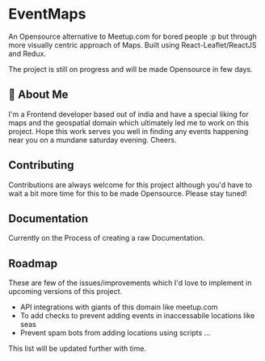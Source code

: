 
# EventMaps

An Opensource alternative to Meetup.com for bored people :p but through more visually centric approach of Maps. Built using 
React-Leaflet/ReactJS and Redux.

The project is still on progress and will be made Opensource
in few days.


## 🚀 About Me
I'm a Frontend developer based out of india and have a 
special liking for maps and the geospatial domain which
ultimately led me to work on this project. Hope this work
serves you well in finding any events happening near you
on a mundane saturday evening. Cheers.


## Contributing

Contributions are always welcome for this project although you'd have to wait
a bit more time for this to be made Opensource. Please stay tuned!



## Documentation

Currently on the Process of creating a raw Documentation.


## Roadmap

These are few of the issues/improvements which I'd love to implement
in upcoming versions of this project.

- API integrations with giants of this domain like meetup.com
- To add checks to prevent adding events in inaccessabile locations like seas
- Prevent spam bots from adding locations using scripts
 ...

This list will be updated further with time.

